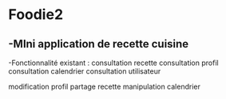# Foodie2

## -MIni application de recette cuisine

-Fonctionnalité existant :
consultation recette
consultation profil
consultation calendrier
consultation utilisateur

modification profil
partage recette
manipulation calendrier
